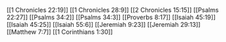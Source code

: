 [[1 Chronicles 22:19]]
[[1 Chronicles 28:9]]
[[2 Chronicles 15:15]]
[[Psalms 22:27]]
[[Psalms 34:2]]
[[Psalms 34:3]]
[[Proverbs 8:17]]
[[Isaiah 45:19]]
[[Isaiah 45:25]]
[[Isaiah 55:6]]
[[Jeremiah 9:23]]
[[Jeremiah 29:13]]
[[Matthew 7:7]]
[[1 Corinthians 1:30]]

